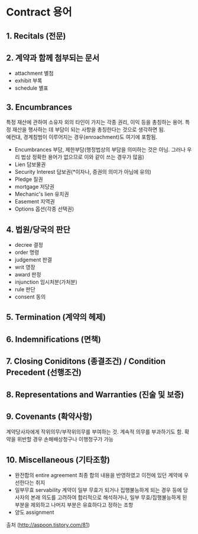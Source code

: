 # Contract 용어

## 1. Recitals (전문)

## 2. 계약과 함께 첨부되는 문서

  - attachment 별첨
  - exhibit 부록
  - schedule 별표

## 3. Encumbrances 

특정 재산에 관하여 소유자 외의 타인이 가지는 각종 권리, 이익 등을 총칭하는 용어. 특정 재산을 행사하는 데 부담이 되는 사항을 총칭한다는 것으로 생각하면 됨.  
예컨대, 경계침범이 이루어지는 경우(enroachment)도 여기에 포함됨. 

  - Encumbrances 부담, 제한부담(행정법상의 부담을 의미하는 것은 아님. 그러나 우리 법상 정확한 용어가 없으므로 이와 같이 쓰는 경우가 많음)
  - Lien 담보물권
  - Security Interest 담보권(*이자나, 증권의 의미가 아님에 유의) 
  - Pledge 질권
  - mortgage 저당권
  - Mechanic's lien 유치권
  - Easement 지역권
  - Options 옵션(각종 선택권)

## 4. 법원/당국의 판단

  - decree 결정
  - order 명령
  - judgement 판결
  - writ 영장
  - award 판정
  - injunction 임시처분(가처분)
  - rule 판단 
  - consent 동의

## 5. Termination (계약의 헤제)
  
## 6. Indemnifications (면책)

## 7. Closing Coniditons (종결조건) / Condition Precedent (선행조건)
## 8. Representations and Warranties (진술 및 보증) 
## 9. Covenants (확약사항)
계약당사자에게 작위의무/부작위의무를 부여하는 것. 계속적 의무를 부과하기도 함. 확약을 위반할 경우 손해배상청구나 이행청구가 가능
## 10. Miscellaneous (기타조항)

  - 완전합의 entire agreement
  최종 합의 내용을 반영하였고 이전에 있던 계약에 우선한다는 취지
  - 일부무효 servability
  계약이 일부 무효가 되거나 집행불능하게 되는 경우 등에 당사자의 본래 의도를 고려하여 합리적으로 해석하거나, 일부 무효/집행불능하게 된 부분을 제외하고 나머지 부분은 유효하다고 정하는 조항 
  - 양도 assignment


출처 (http://aspoon.tistory.com/81)
